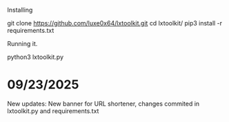 Installing

git clone https://github.com/luxe0x64/lxtoolkit.git
cd lxtoolkit/
pip3 install -r requirements.txt

Running it.

python3 lxtoolkit.py


# 09/23/2025
New updates: New banner for URL shortener, changes commited in lxtoolkit.py and requirements.txt
